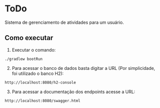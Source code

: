 # ToDo

Sistema de gerenciamento de atividades para um usuário.

## Como executar

1. Executar o comando:
```
./gradlew bootRun
```
2. Para acessar o banco de dados basta digitar a URL (Por simplicidade, foi utilizado o banco H2):
```
http://localhost:8080/h2-console
```
3. Para acessar a documentação dos endpoints acesse a URL:
```
http://localhost:8080/swagger.html
```